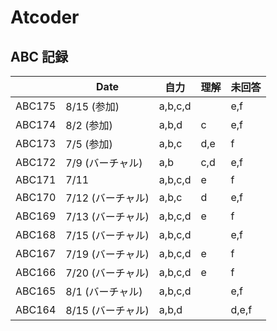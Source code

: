 # Atcoder

## ABC 記録

|        | Date              | 自力    | 理解 | 未回答 |
| ------ | ----------------- | ------- | ---- | ------ |
| ABC175 | 8/15 (参加)       | a,b,c,d  |     | e,f   |
| ABC174 | 8/2 (参加)        | a,b,d   | c    | e,f   |
| ABC173 | 7/5 (参加)        | a,b,c   | d,e  | f      |
| ABC172 | 7/9 (バーチャル)  | a,b     | c,d  | e,f    |
| ABC171 | 7/11              | a,b,c,d | e    | f      |
| ABC170 | 7/12 (バーチャル) | a,b,c   | d    | e,f    |
| ABC169 | 7/13 (バーチャル) | a,b,c,d | e    | f      |
| ABC168 | 7/15 (バーチャル) | a,b,c,d |      | e,f    |
| ABC167 | 7/19 (バーチャル) | a,b,c,d | e    | f      |
| ABC166 | 7/20 (バーチャル) | a,b,c,d | e    | f      |
| ABC165 | 8/1  (バーチャル) | a,b,c,d |      | e,f    |
| ABC164 | 8/15 (バーチャル) | a,b,d   |      | d,e,f  |